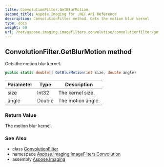 ```yaml
---
title: ConvolutionFilter.GetBlurMotion
second_title: Aspose.Imaging for .NET API Reference
description: ConvolutionFilter method. Gets the motion blur kernel
type: docs
weight: 60
url: /net/aspose.imaging.imagefilters.convolution/convolutionfilter/getblurmotion/
---
```

## ConvolutionFilter.GetBlurMotion method

Gets the motion blur kernel.

```csharp
public static double[] GetBlurMotion(int size, double angle)
```

| Parameter | Type | Description |
| --- | --- | --- |
| size | Int32 | The kernel size. |
| angle | Double | The motion angle. |

### Return Value

The motion blur kernel.

### See Also

* class [ConvolutionFilter](../)
* namespace [Aspose.Imaging.ImageFilters.Convolution](../../convolutionfilter/)
* assembly [Aspose.Imaging](../../../)


